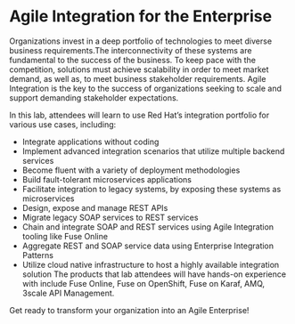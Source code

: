 # Agile Integration for the Enterprise

Organizations invest in a deep portfolio of technologies to meet diverse business requirements.The interconnectivity of these systems are fundamental to the success of the business. To keep pace with the competition, solutions must achieve scalability in order to meet market demand, as well as, to meet business stakeholder requirements. Agile Integration is the key to the success of organizations seeking to scale and support demanding stakeholder expectations.

In this lab, attendees will learn to use Red Hat’s integration portfolio for various use cases, including:
* Integrate applications without coding
* Implement advanced integration scenarios that utilize multiple backend services
* Become fluent with a variety of deployment methodologies
* Build fault-tolerant microservices applications
* Facilitate integration to legacy systems, by exposing these systems as microservices
* Design, expose and manage REST APIs
* Migrate legacy SOAP services to REST services
* Chain and integrate SOAP and REST services using Agile Integration tooling like Fuse Online
* Aggregate REST and SOAP service data using Enterprise Integration Patterns
* Utilize cloud native infrastructure to host a highly available integration solution The products that lab attendees will have hands-on experience with include Fuse Online, Fuse on OpenShift, Fuse on Karaf, AMQ, 3scale API Management.

Get ready to transform your organization into an Agile Enterprise!

